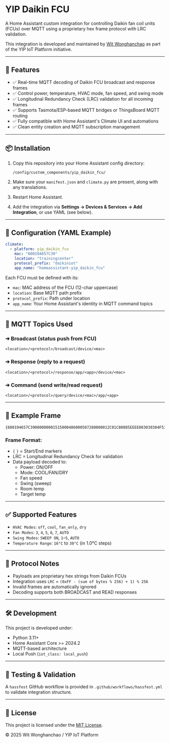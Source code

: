 # YIP Daikin FCU

A Home Assistant custom integration for controlling Daikin fan coil units (FCUs) over MQTT using a proprietary hex frame protocol with LRC validation.

This integration is developed and maintained by [Wit Wonghanchao](https://github.com/witwonghanchao) as part of the YIP IoT Platform initiative.

---

## 🌟 Features

- ✅ Real-time MQTT decoding of Daikin FCU broadcast and response frames
- ✅ Control power, temperature, HVAC mode, fan speed, and swing mode
- ✅ Longitudinal Redundancy Check (LRC) validation for all incoming frames
- ✅ Supports Tasmota/ESP-based MQTT bridges or ThingsBoard MQTT routing
- ✅ Fully compatible with Home Assistant's Climate UI and automations
- ✅ Clean entity creation and MQTT subscription management

---

## 📦 Installation

1. Copy this repository into your Home Assistant config directory:

   ```
   /config/custom_components/yip_daikin_fcu/
   ```

2. Make sure your `manifest.json` and `climate.py` are present, along with any translations.

3. Restart Home Assistant.

4. Add the integration via **Settings → Devices & Services → Add Integration**, or use YAML (see below).

---

## 🥉 Configuration (YAML Example)

```yaml
climate:
  - platform: yip_daikin_fcu
    mac: "600194657C39"
    location: "trainingcenter"
    protocol_prefix: "daikiniot"
    app_name: "homeassistant-yip_daikin_fcu"
```

Each FCU must be defined with its:
- `mac`: MAC address of the FCU (12-char uppercase)
- `location`: Base MQTT path prefix
- `protocol_prefix`: Path under location
- `app_name`: Your Home Assistant's identity in MQTT command topics

---

## 📡 MQTT Topics Used

### ➔ Broadcast (status push from FCU)
```
<location>/<protocol>/broadcast/device/<mac>
```

### ➔ Response (reply to a request)
```
<location>/<protocol>/response/app/<app>/device/<mac>
```

### ➔ Command (send write/read request)
```
<location>/<protocol>/query/device/<mac>/app/<app>
```

---

## 🔁 Example Frame

```
{600194657C39000000001515000406000507280000012C01C80085EEEE003030304F53}
```

### Frame Format:
- `{` `}` = Start/End markers
- LRC = Longitudinal Redundancy Check for validation
- Data payload decoded to:
  - Power: ON/OFF
  - Mode: COOL/FAN/DRY
  - Fan speed
  - Swing (sweep)
  - Room temp
  - Target temp

---

## ✅ Supported Features

- `HVAC Modes`: `off`, `cool`, `fan_only`, `dry`
- `Fan Modes`: `3`, `4`, `5`, `6`, `7`, `AUTO`
- `Swing Modes`: `SWEEP ON`, `1`–`5`, `AUTO`
- `Temperature Range`: `16°C` to `30°C` (in 1.0°C steps)

---

## 🧠 Protocol Notes

- Payloads are proprietary hex strings from Daikin FCUs
- Integration uses `LRC` = `(0xFF - (sum of bytes % 256) + 1) % 256`
- Invalid frames are automatically ignored
- Decoding supports both BROADCAST and READ responses

---

## 🛠️ Development

This project is developed under:

- Python 3.11+
- Home Assistant Core >= 2024.2
- MQTT-based architecture
- Local Push (`iot_class: local_push`)

---

## 🔪 Testing & Validation

A `hassfest` GitHub workflow is provided in `.github/workflows/hassfest.yml` to validate integration structure.

---

## 📜 License

This project is licensed under the [MIT License](LICENSE).

© 2025 Wit Wonghanchao / YIP IoT Platform

